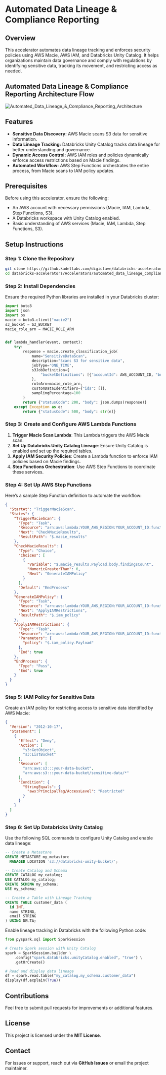 # Automated Data Lineage & Compliance Reporting

## Overview

This accelerator automates data lineage tracking and enforces security policies using AWS Macie, AWS IAM, and Databricks Unity Catalog. It helps organizations maintain data governance and comply with regulations by identifying sensitive data, tracking its movement, and restricting access as needed.

## Automated Data Lineage & Compliance Reporting Architecture Flow

![Automated_Data_Lineage_&_Compliance_Reporting_Architecture](docs/icons/Automated_Data_Lineage_&_Compliance_Reporting.png)

## Features

- **Sensitive Data Discovery:** AWS Macie scans S3 data for sensitive information.
- **Data Lineage Tracking:** Databricks Unity Catalog tracks data lineage for better understanding and governance.
- **Dynamic Access Control:** AWS IAM roles and policies dynamically enforce access restrictions based on Macie findings.
- **Automated Workflow:** AWS Step Functions orchestrates the entire process, from Macie scans to IAM policy updates.

## Prerequisites

Before using this accelerator, ensure the following:

- An AWS account with necessary permissions (Macie, IAM, Lambda, Step Functions, S3).
- A Databricks workspace with Unity Catalog enabled.
- Basic understanding of AWS services (Macie, IAM, Lambda, Step Functions, S3).

## Setup Instructions

### Step 1: Clone the Repository
```bash
git clone https://github.kadellabs.com/digiclave/databricks-accelerators.git
cd databricks-accelerators/Accelerators/automated_data_lineage_compliance_reporting
```

### Step 2: Install Dependencies
Ensure the required Python libraries are installed in your Databricks cluster:

```python
import boto3 
import json 
import os 
macie = boto3.client("macie2") 
s3_bucket = S3_BUCKET 
macie_role_arn = MACIE_ROLE_ARN


def lambda_handler(event, context): 
    try: 
        response = macie.create_classification_job( 
            name="SensitiveDataScan", 
            description="Scans S3 for sensitive data", 
            jobType="ONE_TIME", 
            s3JobDefinition={ 
                "bucketDefinitions": [{"accountId": AWS_ACCOUNT_ID, "buckets": [s3_bucket]}] 
            }, 
            roleArn=macie_role_arn, 
            customDataIdentifiers={"ids": []}, 
            samplingPercentage=100 
        ) 
        return {"statusCode": 200, "body": json.dumps(response)} 
    except Exception as e: 
        return {"statusCode": 500, "body": str(e)} 

```

### Step 3: Create and Configure AWS Lambda Functions
1. **Trigger Macie Scan Lambda**: This Lambda triggers the AWS Macie scan.
2. **Set Up Databricks Unity Catalog Lineage**: Ensure Unity Catalog is enabled and set up the required tables.
3. **Apply IAM Security Policies**: Create a Lambda function to enforce IAM policies based on Macie findings.
4. **Step Functions Orchestration**: Use AWS Step Functions to coordinate these services.


### Step 4: Set Up AWS Step Functions

Here’s a sample Step Function definition to automate the workflow:

```json
{
  "StartAt": "TriggerMacieScan",
  "States": {
    "TriggerMacieScan": {
      "Type": "Task",
      "Resource": "arn:aws:lambda:YOUR_AWS_REGION:YOUR_ACCOUNT_ID:function:trigger-macie",
      "Next": "CheckMacieResults",
      "ResultPath": "$.macie_results"
    },
    "CheckMacieResults": {
      "Type": "Choice",
      "Choices": [
        {
          "Variable": "$.macie_results.Payload.body.findingsCount",
          "NumericGreaterThan": 0,
          "Next": "GenerateIAMPolicy"
        }
      ],
      "Default": "EndProcess"
    },
    "GenerateIAMPolicy": {
      "Type": "Task",
      "Resource": "arn:aws:lambda:YOUR_AWS_REGION:YOUR_ACCOUNT_ID:function:generate-iam-policy",
      "Next": "ApplyIAMRestrictions",
      "ResultPath": "$.iam_policy"
    },
    "ApplyIAMRestrictions": {
      "Type": "Task",
      "Resource": "arn:aws:lambda:YOUR_AWS_REGION:YOUR_ACCOUNT_ID:function:apply-iam-restrictions",
      "Parameters": {
        "policy": "$.iam_policy.Payload"
      },
      "End": true
    },
    "EndProcess": {
      "Type": "Pass",
      "End": true
    }
  }
}
```

### Step 5: IAM Policy for Sensitive Data

Create an IAM policy for restricting access to sensitive data identified by AWS Macie:

```json
{
  "Version": "2012-10-17",
  "Statement": [
    {
      "Effect": "Deny",
      "Action": [
        "s3:GetObject",
        "s3:ListBucket"
      ],
      "Resource": [
        "arn:aws:s3:::your-data-bucket",
        "arn:aws:s3:::your-data-bucket/sensitive-data/*"
      ],
      "Condition": {
        "StringEquals": {
          "aws:PrincipalTag/AccessLevel": "Restricted"
        }
      }
    }
  ]
}
```

### Step 6: Set Up Databricks Unity Catalog

Use the following SQL commands to configure Unity Catalog and enable data lineage:

```sql
-- Create a Metastore
CREATE METASTORE my_metastore
  MANAGED LOCATION 's3://databricks-unity-bucket/';

-- Create Catalog and Schema
CREATE CATALOG my_catalog;
USE CATALOG my_catalog;
CREATE SCHEMA my_schema;
USE my_schema;

-- Create a Table with Lineage Tracking
CREATE TABLE customer_data (
  id INT,
  name STRING,
  email STRING
) USING DELTA;
```

Enable lineage tracking in Databricks with the following Python code:

```python
from pyspark.sql import SparkSession

# Create Spark session with Unity Catalog
spark = SparkSession.builder \
    .config("spark.databricks.unityCatalog.enabled", "true") \
    .getOrCreate()

# Read and display data lineage
df = spark.read.table("my_catalog.my_schema.customer_data")
display(df.explain(True))
```

## Contributions
Feel free to submit pull requests for improvements or additional features.

## License
This project is licensed under the **MIT License**.

## Contact
For issues or support, reach out via **GitHub Issues** or email the project maintainer.

